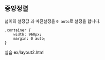 ## 중앙정렬
넓이의 설정값 과 마진설정을 `0 auto`로 설정을 합니다.

```
.container {
    width: 960px;
    margin: 0 auto;
}
```

실습 ex/layout2.html